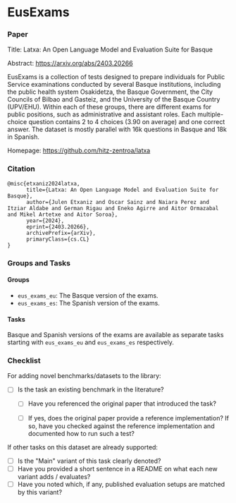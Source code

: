 # EusExams

### Paper

Title: Latxa: An Open Language Model and Evaluation Suite for Basque

Abstract: https://arxiv.org/abs/2403.20266

EusExams is a collection of tests designed to prepare individuals for Public Service examinations conducted by several Basque institutions, including the public health system Osakidetza, the Basque Government, the City Councils of Bilbao and Gasteiz, and the University of the Basque Country (UPV/EHU). Within each of these groups, there are different exams for public positions, such as administrative and assistant roles. Each multiple-choice question contains 2 to 4 choices (3.90 on average) and one correct answer. The dataset is mostly parallel with 16k questions in Basque and 18k in Spanish.

Homepage: https://github.com/hitz-zentroa/latxa


### Citation

```
@misc{etxaniz2024latxa,
      title={Latxa: An Open Language Model and Evaluation Suite for Basque},
      author={Julen Etxaniz and Oscar Sainz and Naiara Perez and Itziar Aldabe and German Rigau and Eneko Agirre and Aitor Ormazabal and Mikel Artetxe and Aitor Soroa},
      year={2024},
      eprint={2403.20266},
      archivePrefix={arXiv},
      primaryClass={cs.CL}
}
```

### Groups and Tasks

#### Groups

* `eus_exams_eu`: The Basque version of the exams.
* `eus_exams_es`: The Spanish version of the exams.

#### Tasks

Basque and Spanish versions of the exams are available as separate tasks starting with `eus_exams_eu` and `eus_exams_es` respectively.

### Checklist

For adding novel benchmarks/datasets to the library:
* [ ] Is the task an existing benchmark in the literature?
  * [ ] Have you referenced the original paper that introduced the task?
  * [ ] If yes, does the original paper provide a reference implementation? If so, have you checked against the reference implementation and documented how to run such a test?


If other tasks on this dataset are already supported:
* [ ] Is the "Main" variant of this task clearly denoted?
* [ ] Have you provided a short sentence in a README on what each new variant adds / evaluates?
* [ ] Have you noted which, if any, published evaluation setups are matched by this variant?
